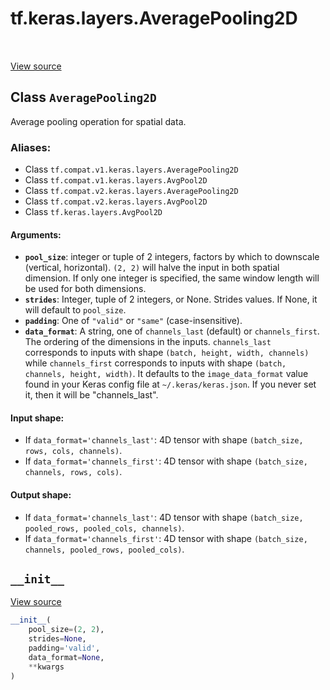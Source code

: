 <div itemscope itemtype="http://developers.google.com/ReferenceObject">
<meta itemprop="name" content="tf.keras.layers.AveragePooling2D" />
<meta itemprop="path" content="Stable" />
<meta itemprop="property" content="__init__"/>
</div>

# tf.keras.layers.AveragePooling2D

<!-- Insert buttons -->

<table class="tfo-notebook-buttons tfo-api" align="left">
</table>

<a target="_blank" href="/code/stable/tensorflow/python/keras/layers/pooling.py">View source</a>



## Class `AveragePooling2D`

<!-- Start diff -->
Average pooling operation for spatial data.



### Aliases:

* Class `tf.compat.v1.keras.layers.AveragePooling2D`
* Class `tf.compat.v1.keras.layers.AvgPool2D`
* Class `tf.compat.v2.keras.layers.AveragePooling2D`
* Class `tf.compat.v2.keras.layers.AvgPool2D`
* Class `tf.keras.layers.AvgPool2D`


<!-- Placeholder for "Used in" -->


#### Arguments:


* <b>`pool_size`</b>: integer or tuple of 2 integers,
  factors by which to downscale (vertical, horizontal).
  `(2, 2)` will halve the input in both spatial dimension.
  If only one integer is specified, the same window length
  will be used for both dimensions.
* <b>`strides`</b>: Integer, tuple of 2 integers, or None.
  Strides values.
  If None, it will default to `pool_size`.
* <b>`padding`</b>: One of `"valid"` or `"same"` (case-insensitive).
* <b>`data_format`</b>: A string,
  one of `channels_last` (default) or `channels_first`.
  The ordering of the dimensions in the inputs.
  `channels_last` corresponds to inputs with shape
  `(batch, height, width, channels)` while `channels_first`
  corresponds to inputs with shape
  `(batch, channels, height, width)`.
  It defaults to the `image_data_format` value found in your
  Keras config file at `~/.keras/keras.json`.
  If you never set it, then it will be "channels_last".


#### Input shape:

- If `data_format='channels_last'`:
  4D tensor with shape `(batch_size, rows, cols, channels)`.
- If `data_format='channels_first'`:
  4D tensor with shape `(batch_size, channels, rows, cols)`.



#### Output shape:

- If `data_format='channels_last'`:
  4D tensor with shape `(batch_size, pooled_rows, pooled_cols, channels)`.
- If `data_format='channels_first'`:
  4D tensor with shape `(batch_size, channels, pooled_rows, pooled_cols)`.


<h2 id="__init__"><code>__init__</code></h2>

<a target="_blank" href="/code/stable/tensorflow/python/keras/layers/pooling.py">View source</a>

``` python
__init__(
    pool_size=(2, 2),
    strides=None,
    padding='valid',
    data_format=None,
    **kwargs
)
```







